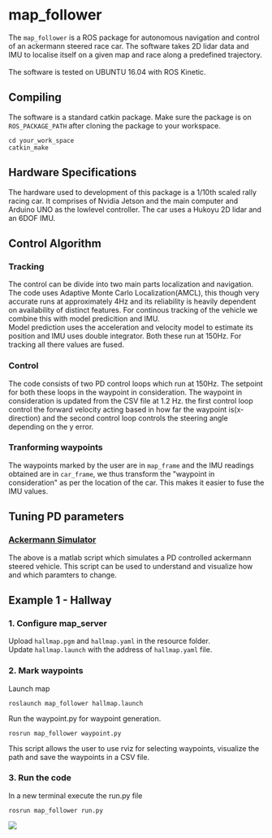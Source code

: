 # map_follower
The `map_follower` is a ROS package for autonomous navigation and control of an ackermann steered race car. The software takes 2D lidar data and IMU to localise itself on a given map and race along a predefined trajectory. </br></br>
The software is tested on UBUNTU 16.04 with ROS Kinetic.

## Compiling
The software is a standard catkin package. Make sure the package is on `ROS_PACKAGE_PATH` after cloning the package to your workspace.
```
cd your_work_space
catkin_make
```
## Hardware Specifications
The hardware used to development of this package is a 1/10th scaled rally racing car. It comprises of Nvidia Jetson and the main computer and Arduino UNO as the lowlevel controller. The car uses a Hukoyu 2D lidar and an 6DOF IMU. 
## Control Algorithm
### Tracking
The control can be divide into two main parts localization and navigation. The code uses Adaptive Monte Carlo Localization(AMCL), this though very accurate runs at approximately 4Hz and its reliability is heavily dependent on availability of distinct features.
For continous tracking of the vehicle we combine this with model predicition and IMU.</br>
Model prediction uses the acceleration and velocity model to estimate its position and IMU uses double integrator. Both these run at 150Hz.
For tracking all there values are fused.</br>
### Control
The code consists of two PD control loops which run at 150Hz. The setpoint for both these loops in the waypoint in consideration. The waypoint in consideration is updated from the CSV file at 1.2 Hz. the first control loop control the forward velocity acting based in how far the waypoint is(x-direction) and the second control loop controls the steering angle depending on the y error.
### Tranforming waypoints
The waypoints marked by the user are in `map_frame` and the IMU readings obtained are in `car_frame`, we thus transform the "waypoint in consideration" as per the location of the car. This makes it easier to fuse the IMU values.
## Tuning PD parameters
### [Ackermann Simulator](https://github.com/manav20/Control-Systems/blob/master/Ackermann_Simulator.m) 
The above is a matlab script which simulates a PD controlled ackermann steered vehicle. This script can be used to understand and visualize how and which paramters to change.
## Example 1 - Hallway
### 1. Configure map_server
Upload `hallmap.pgm` and `hallmap.yaml` in the resource folder. </br>
Update `hallmap.launch` with the address of `hallmap.yaml` file.
<!-- insert map picture -->
### 2. Mark waypoints
Launch map
```
roslaunch map_follower hallmap.launch 
```
Run the waypoint.py for waypoint generation.
```
rosrun map_follower waypoint.py
```
This script allows the user to use rviz for selecting waypoints, visualize the path and save the waypoints in a CSV file.
<!-- insert rviz picture  -->
### 3. Run the code
In a new terminal execute the run.py file
```
rosrun map_follower run.py
```
![](demo/ros_rally_car.gif)
